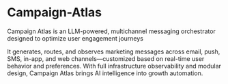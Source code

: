 # Campaign-Atlas
Campaign Atlas is an LLM-powered, multichannel messaging orchestrator designed to optimize user engagement journeys

It generates, routes, and observes marketing messages across email, push, SMS, in-app, and web channels—customized based on real-time user behavior and preferences. With full infrastructure observability and modular design, Campaign Atlas brings AI intelligence into growth automation.

